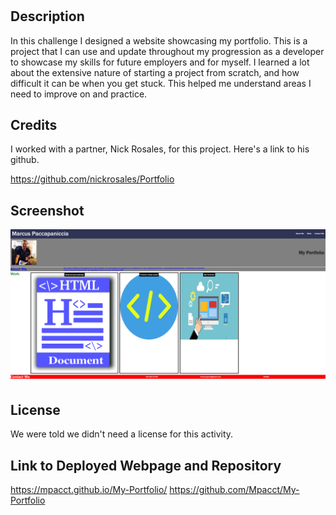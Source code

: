 # <My Portfolio>

## Description

In this challenge I designed a website showcasing my portfolio.  This is a project that I can use and update throughout my progression as a developer to showcase my skills for future employers and for myself.  I learned a lot about the extensive nature of starting a project from scratch, and how difficult it can be when you get stuck.  This helped me understand areas I need to improve on and practice.

## Credits

I worked with a partner, Nick Rosales, for this project.  Here's a link to his github.

https://github.com/nickrosales/Portfolio

## Screenshot

![screenshot of completed page](./assets/images/screenshot.png)

## License

We were told we didn't need a license for this activity.

## Link to Deployed Webpage and Repository
https://mpacct.github.io/My-Portfolio/
https://github.com/Mpacct/My-Portfolio
